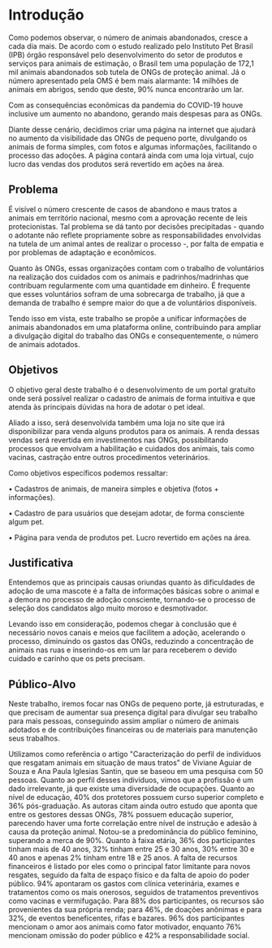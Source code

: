 # Introdução

Como podemos observar, o número de animais abandonados, cresce a cada dia mais. De acordo com o estudo realizado pelo Instituto Pet Brasil (IPB) órgão responsável pelo desenvolvimento do setor de produtos e serviços para animais de estimação, o Brasil tem uma população de 172,1 mil animais abandonados sob tutela de ONGs de proteção animal. Já o número apresentado pela OMS é bem mais alarmante: 14 milhões de animais em abrigos, sendo que deste, 90% nunca encontrarão um lar.

Com as consequências econômicas da pandemia do COVID-19 houve inclusive um aumento no abandono, gerando mais despesas para as ONGs.

Diante desse cenário, decidimos criar uma página na internet que ajudará no aumento da visibilidade das ONGs de pequeno porte, divulgando os animais de forma simples, com fotos e algumas informações, facilitando o processo das adoções. A página contará ainda com uma loja virtual, cujo lucro das vendas dos produtos será revertido em ações na área.

## Problema

É visível o número crescente de casos de abandono e maus tratos a animais em território nacional, mesmo com a aprovação recente de leis protecionistas. Tal problema se dá tanto por decisões precipitadas - quando o adotante não reflete propriamente sobre as responsabilidades envolvidas na tutela de um animal antes de realizar o processo -, por falta de empatia e por problemas de adaptação e econômicos.

Quanto às ONGs, essas organizações contam com o trabalho de voluntários na realização dos cuidados com os animais e padrinhos/madrinhas que contribuam regularmente com uma quantidade em dinheiro. É frequente que esses voluntários sofram de uma sobrecarga de trabalho, já que a demanda de trabalho é sempre maior do que a de voluntários disponíveis.

Tendo isso em vista, este trabalho se propõe a unificar informações de animais abandonados em uma plataforma online, contribuindo para ampliar a divulgação digital do trabalho das ONGs e consequentemente, o número de animais adotados.


## Objetivos

O objetivo geral deste trabalho é o desenvolvimento de um portal gratuito onde será possível realizar o cadastro de animais de forma intuitiva e que atenda às principais dúvidas na hora de adotar o pet ideal.

Aliado a isso, será desenvolvida também uma loja no site que irá disponibilizar para venda alguns produtos para os animais. A renda dessas vendas será revertida em investimentos nas ONGs, possibilitando processos que envolvam a habilitação e cuidados dos animais, tais como vacinas, castração entre outros procedimentos veterinários.

Como objetivos específicos podemos ressaltar:

• Cadastros de animais, de maneira simples e objetiva (fotos + informações).

• Cadastro de para usuários que desejam adotar, de forma consciente algum pet.

• Página para venda de produtos pet. Lucro revertido em ações na área.

## Justificativa

Entendemos que as principais causas oriundas quanto às dificuldades de adoção de uma mascote é a falta de informações básicas sobre o animal e a demora no processo de adoção consciente, tornando-se o processo de seleção dos candidatos algo muito moroso e desmotivador.

Levando isso em consideração, podemos chegar à conclusão que é necessário novos canais e meios que facilitem a adoção, acelerando o processo, diminuindo os gastos das ONGs, reduzindo a concentração de animais nas ruas e inserindo-os em um lar para receberem o devido cuidado e carinho que os pets precisam.

## Público-Alvo

Neste trabalho, iremos focar nas ONGs de pequeno porte, já estruturadas, e que precisam de aumentar sua presença digital para divulgar seu trabalho para mais pessoas, conseguindo assim ampliar o número de animais adotados e de contribuições financeiras ou de materiais para manutenção seus trabalhos.


Utilizamos como referência o artigo "Caracterização do perfil de indivíduos que resgatam animais em situação de maus tratos" de Viviane Aguiar de Souza e Ana Paula Iglesias Santin, que se baseou em uma pesquisa com 50 pessoas. Quanto ao perfil desses indivíduos, vimos que a profissão é um dado irrelevante, já que existe uma diversidade de ocupações. Quanto ao nível de educação, 40% dos protetores possuem curso superior completo e 36% pós-graduação. As autoras citam ainda outro estudo que aponta que entre os gestores dessas ONGs, 78% possuem educação superior, parecendo haver uma forte correlação entre nível de instrução e adesão à causa da proteção animal. Notou-se a predominância do público feminino, superando a merca de 90%. Quanto à faixa etária, 36% dos participantes tinham mais de 40 anos, 32% tinham entre 25 e 30 anos, 30% entre 30 e 40 anos e apenas 2% tinham entre 18 e 25 anos. A falta de recursos financeiros é listado por eles como o principal fator limitante para novos resgates, seguido da falta de espaço físico e da falta de apoio do poder público. 94% apontaram os gastos com clínica veterinária, exames e tratamentos como os mais onerosos, seguidos de tratamentos preventivos como vacinas e vermifugação. Para 88% dos participantes, os recursos são provenientes da sua própria renda; para 46%, de doações anônimas e para 32%, de eventos beneficentes, rifas e bazares. 96% dos participantes mencionam o amor aos animais como fator motivador, enquanto 76% mencionam omissão do poder público e 42% a responsabilidade social.
